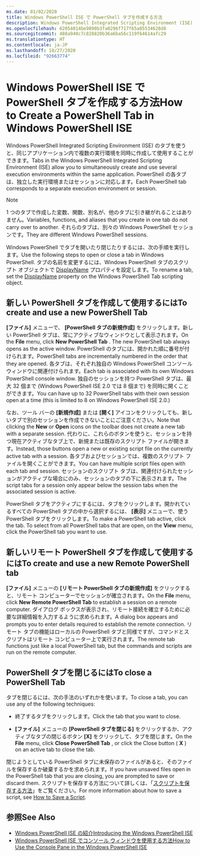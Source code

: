 ```yaml
---
ms.date: 01/02/2020
title: Windows PowerShell ISE で PowerShell タブを作成する方法
description: Windows PowerShell Integrated Scripting Environment (ISE) のタブを使うと、同じアプリケーション内で複数の実行環境を同時に作成して使用することができます。 PowerShell の各タブは、独立した実行環境またはセッションに対応します。
ms.openlocfilehash: 62054014be9890b3fa0296f717f65a85534628d8
ms.sourcegitcommit: 488a940c7c828820b36a6ba56c119f64614afc29
ms.translationtype: HT
ms.contentlocale: ja-JP
ms.lasthandoff: 10/27/2020
ms.locfileid: "92663774"
---
```

# <a name="how-to-create-a-powershell-tab-in-windows-powershell-ise"></a><span data-ttu-id="9390d-104">Windows PowerShell ISE で PowerShell タブを作成する方法</span><span class="sxs-lookup"><span data-stu-id="9390d-104">How to Create a PowerShell Tab in Windows PowerShell ISE</span></span>

<span data-ttu-id="9390d-105">Windows PowerShell Integrated Scripting Environment (ISE) のタブを使うと、同じアプリケーション内で複数の実行環境を同時に作成して使用することができます。</span><span class="sxs-lookup"><span data-stu-id="9390d-105">Tabs in the Windows PowerShell Integrated Scripting Environment (ISE) allow you to simultaneously create and use several execution environments within the same application.</span></span> <span data-ttu-id="9390d-106">PowerShell の各タブは、独立した実行環境またはセッションに対応します。</span><span class="sxs-lookup"><span data-stu-id="9390d-106">Each PowerShell tab corresponds to a separate execution environment or session.</span></span>

> [!NOTE]
> <span data-ttu-id="9390d-107">1 つのタブで作成した変数、関数、別名が、他のタブに引き継がれることはありません。</span><span class="sxs-lookup"><span data-stu-id="9390d-107">Variables, functions, and aliases that you create in one tab do not carry over to another.</span></span> <span data-ttu-id="9390d-108">それらのタブは、別々の Windows PowerShell セッションです。</span><span class="sxs-lookup"><span data-stu-id="9390d-108">They are different Windows PowerShell sessions.</span></span>

<span data-ttu-id="9390d-109">Windows PowerShell でタブを開いたり閉じたりするには、次の手順を実行します。</span><span class="sxs-lookup"><span data-stu-id="9390d-109">Use the following steps to open or close a tab in Windows PowerShell.</span></span> <span data-ttu-id="9390d-110">タブの名前を変更するには、Windows PowerShell タブのスクリプト オブジェクトで [DisplayName](object-model/The-PowerShellTab-Object.md#displayname) プロパティを設定します。</span><span class="sxs-lookup"><span data-stu-id="9390d-110">To rename a tab, set the [DisplayName](object-model/The-PowerShellTab-Object.md#displayname) property on the Windows PowerShell Tab scripting object.</span></span>

## <a name="to-create-and-use-a-new-powershell-tab"></a><span data-ttu-id="9390d-111">新しい PowerShell タブを作成して使用するには</span><span class="sxs-lookup"><span data-stu-id="9390d-111">To create and use a new PowerShell Tab</span></span>

<span data-ttu-id="9390d-112">**[ファイル]** メニューで、 **[PowerShell タブの新規作成]** をクリックします。新しい PowerShell タブは、常にアクティブなウィンドウとして表示されます。</span><span class="sxs-lookup"><span data-stu-id="9390d-112">On the **File** menu, click **New PowerShell Tab** . The new PowerShell tab always opens as the active window.</span></span> <span data-ttu-id="9390d-113">PowerShell のタブには、開かれた順に番号が付けられます。</span><span class="sxs-lookup"><span data-stu-id="9390d-113">PowerShell tabs are incrementally numbered in the order that they are opened.</span></span> <span data-ttu-id="9390d-114">各タブは、それぞれ独自の Windows PowerShell コンソール ウィンドウに関連付けられます。</span><span class="sxs-lookup"><span data-stu-id="9390d-114">Each tab is associated with its own Windows PowerShell console window.</span></span> <span data-ttu-id="9390d-115">独自のセッションを持つ PowerShell タブは、最大 32 個まで (Windows PowerShell ISE 2.0 では 8 個まで) を同時に開くことができます。</span><span class="sxs-lookup"><span data-stu-id="9390d-115">You can have up to 32 PowerShell tabs with their own session open at a time (this is limited to 8 on Windows PowerShell ISE 2.0.)</span></span>

<span data-ttu-id="9390d-116">なお、ツール バーの **[新規作成]** または **[開く]** アイコンをクリックしても、新しいタブで別のセッションを作成できないことにご注意ください。</span><span class="sxs-lookup"><span data-stu-id="9390d-116">Note that clicking the **New** or **Open** icons on the toolbar does not create a new tab with a separate session.</span></span> <span data-ttu-id="9390d-117">代わりに、これらのボタンを使うと、セッションを持つ現在アクティブなタブ上で、新規または既存のスクリプト ファイルが開きます。</span><span class="sxs-lookup"><span data-stu-id="9390d-117">Instead, those buttons open a new or existing script file on the currently active tab with a session.</span></span> <span data-ttu-id="9390d-118">各タブおよびセッションでは、複数のスクリプト ファイルを開くことができます。</span><span class="sxs-lookup"><span data-stu-id="9390d-118">You can have multiple script files open with each tab and session.</span></span> <span data-ttu-id="9390d-119">セッションのスクリプト タブは、関連付けられたセッションがアクティブな場合にのみ、セッションのタブの下に表示されます。</span><span class="sxs-lookup"><span data-stu-id="9390d-119">The script tabs for a session only appear below the session tabs when the associated session is active.</span></span>

<span data-ttu-id="9390d-120">PowerShell タブをアクティブにするには、タブをクリックします。開かれているすべての PowerShell タブの中から選択するには、 **[表示]** メニューで、使う PowerShell タブをクリックします。</span><span class="sxs-lookup"><span data-stu-id="9390d-120">To make a PowerShell tab active, click the tab. To select from all PowerShell tabs that are open, on the **View** menu, click the PowerShell tab you want to use.</span></span>

## <a name="to-create-and-use-a-new-remote-powershell-tab"></a><span data-ttu-id="9390d-121">新しいリモート PowerShell タブを作成して使用するには</span><span class="sxs-lookup"><span data-stu-id="9390d-121">To create and use a new Remote PowerShell tab</span></span>

<span data-ttu-id="9390d-122">**[ファイル]** メニューの **[リモート PowerShell タブの新規作成]** をクリックすると、リモート コンピューターでセッションが確立されます。</span><span class="sxs-lookup"><span data-stu-id="9390d-122">On the **File** menu, click **New Remote PowerShell Tab** to establish a session on a remote computer.</span></span> <span data-ttu-id="9390d-123">ダイアログ ボックスが表示され、リモート接続を確立するために必要な詳細情報を入力するように求められます。</span><span class="sxs-lookup"><span data-stu-id="9390d-123">A dialog box appears and prompts you to enter details required to establish the remote connection.</span></span> <span data-ttu-id="9390d-124">リモート タブの機能はローカルの PowerShell タブと同様ですが、コマンドとスクリプトはリモート コンピューター上で実行されます。</span><span class="sxs-lookup"><span data-stu-id="9390d-124">The remote tab functions just like a local PowerShell tab, but the commands and scripts are run on the remote computer.</span></span>

## <a name="to-close-a-powershell-tab"></a><span data-ttu-id="9390d-125">PowerShell タブを閉じるには</span><span class="sxs-lookup"><span data-stu-id="9390d-125">To close a PowerShell Tab</span></span>

<span data-ttu-id="9390d-126">タブを閉じるには、次の手法のいずれかを使います。</span><span class="sxs-lookup"><span data-stu-id="9390d-126">To close a tab, you can use any of the following techniques:</span></span>

- <span data-ttu-id="9390d-127">終了するタブをクリックします。</span><span class="sxs-lookup"><span data-stu-id="9390d-127">Click the tab that you want to close.</span></span>

- <span data-ttu-id="9390d-128">**[ファイル]** メニューの **[PowerShell タブを閉じる]** をクリックするか、アクティブなタブの閉じるボタン **[X]** をクリックして、タブを閉じます。</span><span class="sxs-lookup"><span data-stu-id="9390d-128">On the **File** menu, click **Close PowerShell Tab** , or click the Close button ( **X** ) on an active tab to close the tab.</span></span>

<span data-ttu-id="9390d-129">閉じようとしている PowerShell タブに未保存のファイルがあると、そのファイルを保存するか破棄するかを求められます。</span><span class="sxs-lookup"><span data-stu-id="9390d-129">If you have unsaved files open in the PowerShell tab that you are closing, you are prompted to save or discard them.</span></span> <span data-ttu-id="9390d-130">スクリプトを保存する方法について詳しくは、「[スクリプトを保存する方法](How-to-Write-and-Run-Scripts-in-the-Windows-PowerShell-ISE.md#how-to-save-a-script)」をご覧ください。</span><span class="sxs-lookup"><span data-stu-id="9390d-130">For more information about how to save a script, see [How to Save a Script](How-to-Write-and-Run-Scripts-in-the-Windows-PowerShell-ISE.md#how-to-save-a-script).</span></span>

## <a name="see-also"></a><span data-ttu-id="9390d-131">参照</span><span class="sxs-lookup"><span data-stu-id="9390d-131">See Also</span></span>

- [<span data-ttu-id="9390d-132">Windows PowerShell ISE の紹介</span><span class="sxs-lookup"><span data-stu-id="9390d-132">Introducing the Windows PowerShell ISE</span></span>](Introducing-the-Windows-PowerShell-ISE.md)
- [<span data-ttu-id="9390d-133">Windows PowerShell ISE でコンソール ウィンドウを使用する方法</span><span class="sxs-lookup"><span data-stu-id="9390d-133">How to Use the Console Pane in the Windows PowerShell ISE</span></span>](How-to-Use-the-Console-Pane-in-the-Windows-PowerShell-ISE.md)
